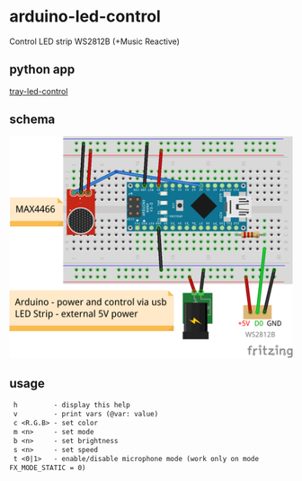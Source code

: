 # arduino-led-control

Control LED strip WS2812B (+Music Reactive)

## python app

[tray-led-control](https://github.com/qbbr/tray-led-control)

## schema

![arduino-led-control-schema](schema.png)

## usage

```
 h         - display this help
 v         - print vars (@var: value)
 c <R.G.B> - set color
 m <n>     - set mode
 b <n>     - set brightness
 s <n>     - set speed
 t <0|1>   - enable/disable microphone mode (work only on mode FX_MODE_STATIC = 0)
```

